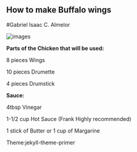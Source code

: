 ## How to make Buffalo wings
#Gabriel Isaac C. Almelor

![images](https://github.com/IsaakIsrael1936/IsaakIsrael1936.github.io/assets/152355398/e164cf60-ad2b-47ca-9497-9fdfb7da6b50)

**Parts of the Chicken that will be used:**

8 pieces Wings

10 pieces Drumette
 
4 pieces Drumstick

**Sauce:**

4tbsp Vinegar

1-1/2 cup Hot Sauce (Frank Highly recommended)

1 stick of Butter or 1 cup of Margarine

Theme:jekyll-theme-primer
